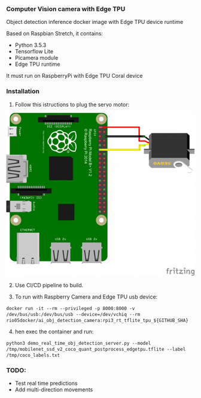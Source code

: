 ### Computer Vision camera with Edge TPU 

Object detection inference docker image with Edge TPU device runtime

Based on Raspbian Stretch, it contains:

* Python 3.5.3
* Tensorflow Lite
* Picamera module
* Edge TPU runtime

It must run on RaspberryPi with Edge TPU Coral device

### Installation

1. Follow this istructions to plug the servo motor:

![image](https://github.com/riolaf05/cv-follow-camera/blob/master/images/servo.png)

2. Use CI/CD pipeline to build.

3. To run with Raspberry Camera and Edge TPU usb device:

```console
docker run -it --rm --privileged -p 8000:8000 -v /dev/bus/usb:/dev/bus/usb --device=/dev/vchiq --rm rio05docker/ai_obj_detection_camera:rpi3_rt_tflite_tpu_${GITHUB_SHA}
```

4. hen exec the container and run: 

```console
python3 demo_real_time_obj_detection_server.py --model /tmp/mobilenet_ssd_v2_coco_quant_postprocess_edgetpu.tflite --label /tmp/coco_labels.txt
```

### TODO: 
* Test real time predictions
* Add multi-direction movements
